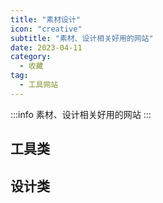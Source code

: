 ```yaml
---
title: "素材设计"
icon: "creative"
subtitle: "素材、设计相关好用的网站"
date: 2023-04-11
category:
  - 收藏
tag:
  - 工具网站
---
```

:::info
素材、设计相关好用的网站
:::

## 工具类

<MyLink :links="tools"/>

## 设计类

<MyLink :links="design"/>

<script setup lang="ts">
import MyLink from "@MyLink";
import { design ,tools} from "@Design";
</script>
